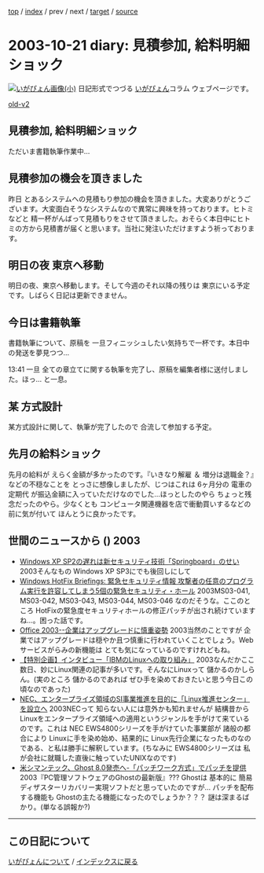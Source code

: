 [top](https://igapyon.github.io/diary/) 
 / [index](https://igapyon.github.io/diary/2003/index.html) 
 / prev 
 / next 
 / [target](https://igapyon.github.io/diary/2003/ig031021.html) 
 / [source](https://github.com/igapyon/diary/blob/gh-pages/2003/ig031021.html.src.md) 

2003-10-21 diary: 見積参加, 給料明細ショック
=====================================================================================================
[![いがぴょん画像(小)](https://igapyon.github.io/diary/images/iga200306s.jpg "いがぴょん")](https://igapyon.github.io/diary/memo/memoigapyon.html) 日記形式でつづる [いがぴょん](https://igapyon.github.io/diary/memo/memoigapyon.html)コラム ウェブページです。

[old-v2](ig031021-orig.html)

## 見積参加, 給料明細ショック

ただいま書籍執筆作業中…


## 見積参加の機会を頂きました

昨日 とあるシステムへの見積もり参加の機会を頂きました。大変ありがとうございます。大変面白そうなシステムなので異常に興味を持っております。ヒトミなどと 精一杯がんばって見積もりをさせて頂きました。おそらく本日中にヒトミの方から見積書が届くと思います。当社に発注いただけますよう祈っております。

## 明日の夜 東京へ移動

明日の夜、東京へ移動します。そして今週のそれ以降の残りは 東京にいる予定です。しばらく日記は更新できません。

## 今日は書籍執筆

書籍執筆について、原稿を 一旦フィニッシュしたい気持ちで一杯です。本日中の発送を夢見つつ…

13:41 一旦 全ての章立てに関する執筆を完了し、原稿を編集者様に送付しました。ほっ… と一息。

## 某 方式設計

某方式設計に関して、執筆が完了したので 合流して参加する予定。

## 先月の給料ショック

先月の給料が えらく金額が多かったのです。『いきなり解雇 ＆ 増分は退職金？』などの不穏なことを とっさに想像しましたが、じつはこれは 6ヶ月分の 電車の定期代 が振込金額に入っていただけなのでした…ほっとしたのやら ちょっと残念だったのやら。少なくとも コンピュータ関連機器を店で衝動買いするなどの前に気が付いて ほんとうに良かったです。

## 世間のニュースから () 2003

* [Windows XP SP2の遅れは新セキュリティ技術「Springboard」のせい](http://itpro.nikkeibp.co.jp/free/NT/NEWS/20031016/4/)  2003そんなもの Windows XP SP3にでも後回しにして
* [Windows HotFix Briefings: 緊急セキュリティ情報 攻撃者の任意のプログラム実行を許容してしまう5個の緊急セキュリティ・ホール](http://www.atmarkit.co.jp/fwin2k/hotfix/ms03-041-046/ms03-041-046.html)  2003MS03-041, MS03-042, MS03-043, MS03-044, MS03-046 なのだそうな。ここのところ HotFixの緊急度セキュリティホールの修正パッチが出され続けていますね…。困った話です。
* [Office 2003--企業はアップグレードに慎重姿勢](http://japan.cnet.com/news/ent/story/0,2000047623,20061509,00.htm)  2003当然のことですが 企業ではアップグレードは穏やか且つ慎重に行われていくことでしょう。Webサービスがらみの新機能は とても気になっているのですけれどもね。
* [【特別企画】インタビュー「IBMのLinuxへの取り組み」](http://linux.ascii24.com/linux/news/today/2003/10/20/646424-000.html)  2003なんだかここ数日、妙にLinux関連の記事が多いです。そんなにLinuxって 儲かるのかしらん。(実のところ 儲かるのであれば ぜひ手を染めておきたいと思う今日この頃なのであった)
* [NEC、エンタープライズ領域のSI事業推進を目的に「Linux推進センター」を設立へ](http://www.zdnet.co.jp/enterprise/0310/20/epn05.html)  2003NECって 知らない人には意外かも知れませんが 結構昔から Linuxをエンタープライズ領域への適用というジャンルを手がけて来ているのです。これは NEC EWS4800シリーズを手がけていた事業部が 諸般の都合により Linuxに手を染め始め、結果的に Linux先行企業になったものなのである、と私は勝手に解釈しています。(ちなみに EWS4800シリーズは 私が会社に就職した直後に触っていたUNIXなのです)
* [米シマンテック、Ghost 8.0発売へ-「パッチワーク方式」でパッチを提供](http://japan.cnet.com/news/ent/story/0,2000047623,20061507,00.htm)  2003『PC管理ソフトウェアのGhostの最新版』??? Ghostは 基本的に 簡易ディザスターリカバリー実現ソフトだと思っていたのですが… パッチを配布する機能も Ghostの主たる機能になったのでしょうか？？？ 謎は深まるばかり。(単なる誤報か?)

----------------------------------------------------------------------------------------------------

## この日記について
[いがぴょんについて](https://igapyon.github.io/diary/memo/memoigapyon.html) / [インデックスに戻る](https://igapyon.github.io/diary/idxall.html)
